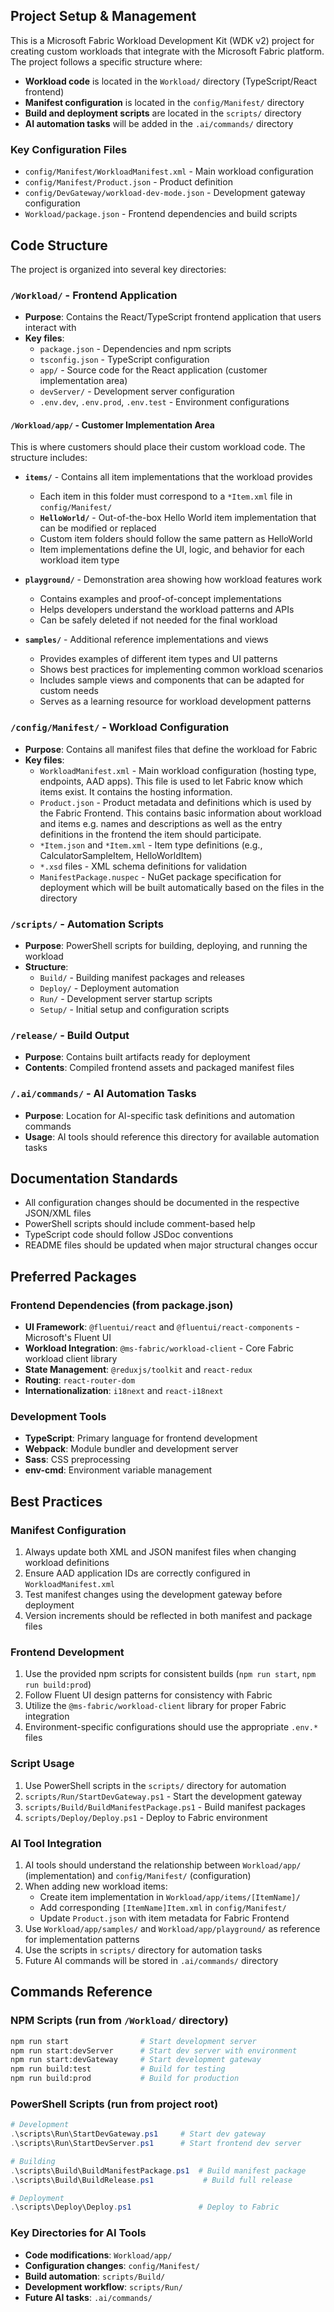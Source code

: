 ## Project Setup & Management

This is a Microsoft Fabric Workload Development Kit (WDK v2) project for creating custom workloads that integrate with the Microsoft Fabric platform. The project follows a specific structure where:

- **Workload code** is located in the `Workload/` directory (TypeScript/React frontend)
- **Manifest configuration** is located in the `config/Manifest/` directory
- **Build and deployment scripts** are located in the `scripts/` directory
- **AI automation tasks** will be added in the `.ai/commands/` directory

### Key Configuration Files

- `config/Manifest/WorkloadManifest.xml` - Main workload configuration
- `config/Manifest/Product.json` - Product definition
- `config/DevGateway/workload-dev-mode.json` - Development gateway configuration
- `Workload/package.json` - Frontend dependencies and build scripts

## Code Structure

The project is organized into several key directories:

### `/Workload/` - Frontend Application

- **Purpose**: Contains the React/TypeScript frontend application that users interact with
- **Key files**:
  - `package.json` - Dependencies and npm scripts
  - `tsconfig.json` - TypeScript configuration
  - `app/` - Source code for the React application (customer implementation area)
  - `devServer/` - Development server configuration
  - `.env.dev`, `.env.prod`, `.env.test` - Environment configurations

#### `/Workload/app/` - Customer Implementation Area

This is where customers should place their custom workload code. The structure includes:

- **`items/`** - Contains all item implementations that the workload provides
  - Each item in this folder must correspond to a `*Item.xml` file in `config/Manifest/`
  - **`HelloWorld/`** - Out-of-the-box Hello World item implementation that can be modified or replaced
  - Custom item folders should follow the same pattern as HelloWorld
  - Item implementations define the UI, logic, and behavior for each workload item type

- **`playground/`** - Demonstration area showing how workload features work
  - Contains examples and proof-of-concept implementations
  - Helps developers understand the workload patterns and APIs
  - Can be safely deleted if not needed for the final workload

- **`samples/`** - Additional reference implementations and views
  - Provides examples of different item types and UI patterns
  - Shows best practices for implementing common workload scenarios
  - Includes sample views and components that can be adapted for custom needs
  - Serves as a learning resource for workload development patterns

### `/config/Manifest/` - Workload Configuration

- **Purpose**: Contains all manifest files that define the workload for Fabric
- **Key files**:
  - `WorkloadManifest.xml` - Main workload configuration (hosting type, endpoints, AAD apps). This file is used to let Fabric know which items exist. It contains the hosting information.
  - `Product.json` - Product metadata and definitions which is used by the Fabric Frontend. This contains basic information about workload and items e.g. names and descriptions as well as the entry definitions in the frontend the item should participate. 
  - `*Item.json` and `*Item.xml` - Item type definitions (e.g., CalculatorSampleItem, HelloWorldItem)
  - `*.xsd` files - XML schema definitions for validation
  - `ManifestPackage.nuspec` - NuGet package specification for deployment which will be built automatically based on the files in the directory

### `/scripts/` - Automation Scripts

- **Purpose**: PowerShell scripts for building, deploying, and running the workload
- **Structure**:
  - `Build/` - Building manifest packages and releases
  - `Deploy/` - Deployment automation
  - `Run/` - Development server startup scripts
  - `Setup/` - Initial setup and configuration scripts

### `/release/` - Build Output

- **Purpose**: Contains built artifacts ready for deployment
- **Contents**: Compiled frontend assets and packaged manifest files

### `/.ai/commands/` - AI Automation Tasks

- **Purpose**: Location for AI-specific task definitions and automation commands
- **Usage**: AI tools should reference this directory for available automation tasks

## Documentation Standards

- All configuration changes should be documented in the respective JSON/XML files
- PowerShell scripts should include comment-based help
- TypeScript code should follow JSDoc conventions
- README files should be updated when major structural changes occur

## Preferred Packages

### Frontend Dependencies (from package.json)

- **UI Framework**: `@fluentui/react` and `@fluentui/react-components` - Microsoft's Fluent UI
- **Workload Integration**: `@ms-fabric/workload-client` - Core Fabric workload client library
- **State Management**: `@reduxjs/toolkit` and `react-redux`
- **Routing**: `react-router-dom`
- **Internationalization**: `i18next` and `react-i18next`

### Development Tools

- **TypeScript**: Primary language for frontend development
- **Webpack**: Module bundler and development server
- **Sass**: CSS preprocessing
- **env-cmd**: Environment variable management

## Best Practices

### Manifest Configuration

1. Always update both XML and JSON manifest files when changing workload definitions
2. Ensure AAD application IDs are correctly configured in `WorkloadManifest.xml`
3. Test manifest changes using the development gateway before deployment
4. Version increments should be reflected in both manifest and package files

### Frontend Development

1. Use the provided npm scripts for consistent builds (`npm run start`, `npm run build:prod`)
2. Follow Fluent UI design patterns for consistency with Fabric
3. Utilize the `@ms-fabric/workload-client` library for proper Fabric integration
4. Environment-specific configurations should use the appropriate `.env.*` files

### Script Usage

1. Use PowerShell scripts in the `scripts/` directory for automation
2. `scripts/Run/StartDevGateway.ps1` - Start the development gateway
3. `scripts/Build/BuildManifestPackage.ps1` - Build manifest packages
4. `scripts/Deploy/Deploy.ps1` - Deploy to Fabric environment

### AI Tool Integration

1. AI tools should understand the relationship between `Workload/app/` (implementation) and `config/Manifest/` (configuration)
2. When adding new workload items:
   - Create item implementation in `Workload/app/items/[ItemName]/`
   - Add corresponding `[ItemName]Item.xml` in `config/Manifest/`
   - Update `Product.json` with item metadata for Fabric Frontend
3. Use `Workload/app/samples/` and `Workload/app/playground/` as reference for implementation patterns
4. Use the scripts in `scripts/` directory for automation tasks
5. Future AI commands will be stored in `.ai/commands/` directory

## Commands Reference

### NPM Scripts (run from `/Workload/` directory)

```bash
npm run start                # Start development server
npm run start:devServer      # Start dev server with environment
npm run start:devGateway     # Start development gateway
npm run build:test           # Build for testing
npm run build:prod           # Build for production
```

### PowerShell Scripts (run from project root)

```powershell
# Development
.\scripts\Run\StartDevGateway.ps1     # Start dev gateway
.\scripts\Run\StartDevServer.ps1      # Start frontend dev server

# Building
.\scripts\Build\BuildManifestPackage.ps1  # Build manifest package
.\scripts\Build\BuildRelease.ps1           # Build full release

# Deployment
.\scripts\Deploy\Deploy.ps1               # Deploy to Fabric
```

### Key Directories for AI Tools

- **Code modifications**: `Workload/app/`
- **Configuration changes**: `config/Manifest/`
- **Build automation**: `scripts/Build/`
- **Development workflow**: `scripts/Run/`
- **Future AI tasks**: `.ai/commands/`


